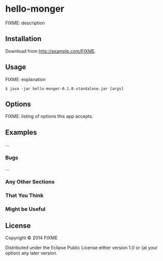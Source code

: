 # hello-monger

FIXME: description

## Installation

Download from http://example.com/FIXME.

## Usage

FIXME: explanation

    $ java -jar hello-monger-0.1.0-standalone.jar [args]

## Options

FIXME: listing of options this app accepts.

## Examples

...

### Bugs

...

### Any Other Sections
### That You Think
### Might be Useful

## License

Copyright © 2014 FIXME

Distributed under the Eclipse Public License either version 1.0 or (at
your option) any later version.
